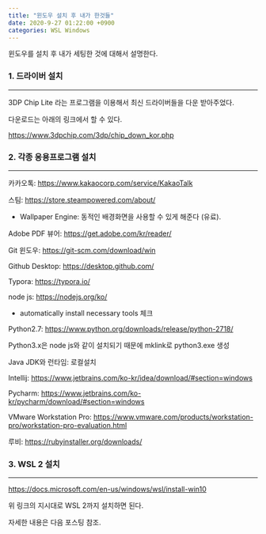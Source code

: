 ```yaml
---
title: "윈도우 설치 후 내가 한것들"
date: 2020-9-27 01:22:00 +0900
categories: WSL Windows
---
```


윈도우를 설치 후 내가 세팅한 것에 대해서 설명한다.



### 1. 드라이버 설치

------

3DP Chip Lite 라는 프로그램을 이용해서 최신 드라이버들을 다운 받아주었다.

다운로드는 아래의 링크에서 할 수 있다.

https://www.3dpchip.com/3dp/chip_down_kor.php



### 2. 각종 응용프로그램 설치

---

카카오톡: https://www.kakaocorp.com/service/KakaoTalk

스팀: https://store.steampowered.com/about/

- Wallpaper Engine: 동적인 배경화면을 사용할 수 있게 해준다 (유료).

Adobe PDF 뷰어: https://get.adobe.com/kr/reader/

Git 윈도우: https://git-scm.com/download/win

Github Desktop: https://desktop.github.com/

Typora: https://typora.io/

node js: https://nodejs.org/ko/

- automatically install necessary tools 체크

Python2.7: https://www.python.org/downloads/release/python-2718/

Python3.x은 node js와 같이 설치되기 때문에 mklink로 python3.exe 생성

Java JDK와 런타임: 로컬설치

Intellij: https://www.jetbrains.com/ko-kr/idea/download/#section=windows

Pycharm: https://www.jetbrains.com/ko-kr/pycharm/download/#section=windows

VMware Workstation Pro: https://www.vmware.com/products/workstation-pro/workstation-pro-evaluation.html

루비: https://rubyinstaller.org/downloads/



### 3. WSL 2 설치

---

https://docs.microsoft.com/en-us/windows/wsl/install-win10

위 링크의 지시대로 WSL 2까지 설치하면 된다.

자세한 내용은 다음 포스팅 참조.